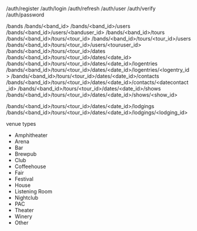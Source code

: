 /auth/register
/auth/login
/auth/refresh
/auth/user
/auth/verify
/auth/password

/bands
/bands/<band_id>
/bands/<band_id>/users
/bands/<band_id>/users/<banduser_id>
/bands/<band_id>/tours
/bands/<band_id>/tours/<tour_id>
/bands/<band_id>/tours/<tour_id>/users
/bands/<band_id>/tours/<tour_id>/users/<touruser_id>
/bands/<band_id>/tours/<tour_id>/dates
/bands/<band_id>/tours/<tour_id>/dates/<date_id>
/bands/<band_id>/tours/<tour_id>/dates/<date_id>/logentries
/bands/<band_id>/tours/<tour_id>/dates/<date_id>/logentries/<logentry_id>
/bands/<band_id>/tours/<tour_id>/dates/<date_id>/contacts
/bands/<band_id>/tours/<tour_id>/dates/<date_id>/contacts/<datecontact_id>
/bands/<band_id>/tours/<tour_id>/dates/<date_id>/shows
/bands/<band_id>/tours/<tour_id>/dates/<date_id>/shows/<show_id>
<!-- /bands/<band_id>/tours/<tour_id>/dates/<date_id>/timeslots -->
<!-- /bands/<band_id>/tours/<tour_id>/dates/<date_id>/timeslots/types -->
<!-- /bands/<band_id>/tours/<tour_id>/dates/<date_id>/timeslots/<timeslot_id> -->
/bands/<band_id>/tours/<tour_id>/dates/<date_id>/lodgings
/bands/<band_id>/tours/<tour_id>/dates/<date_id>/lodgings/<lodging_id>

<!-- /places/<place_id> -->
<!-- /places/autocomplete (proxy) -->
<!-- /places/directions (proxy) -->
<!-- /places/search (proxy) -->

<!-- /contacts -->
<!-- /contacts/<contact_id> -->
<!-- /contacts/<contact_id>/methods -->
<!-- /contacts/<contact_id>/methods/<contactmethod_id> -->

<!-- /venues -->
<!-- /venues/types -->
<!-- /venues/<venue_id>/notes -->
<!-- /venues/<venue_id>/notes/<venuenote_id> -->

venue types
- Amphitheater
- Arena
- Bar
- Brewpub
- Club
- Coffeehouse
- Fair
- Festival
- House
- Listening Room
- Nightclub
- PAC
- Theater
- Winery
- Other